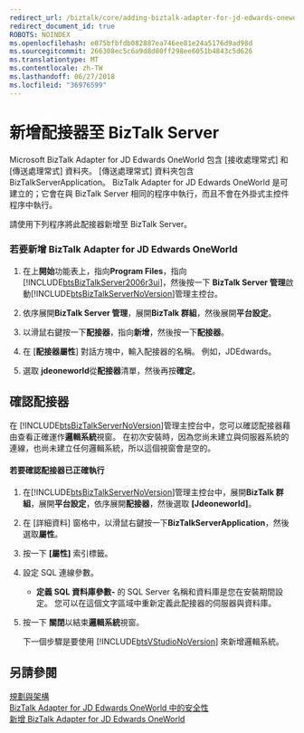 ```yaml
---
redirect_url: /biztalk/core/adding-biztalk-adapter-for-jd-edwards-oneworld/
redirect_document_id: true
ROBOTS: NOINDEX
ms.openlocfilehash: e075bfbfdb082887ea746ee81e24a5176d9ad98d
ms.sourcegitcommit: 266308ec5c6a9d8d80ff298ee6051b4843c5d626
ms.translationtype: MT
ms.contentlocale: zh-TW
ms.lasthandoff: 06/27/2018
ms.locfileid: "36976599"
---
```

# <a name="adding-the-adapter-to-biztalk-server"></a>新增配接器至 BizTalk Server
Microsoft BizTalk Adapter for JD Edwards OneWorld 包含 [接收處理常式] 和 [傳送處理常式] 資料夾。 [傳送處理常式] 資料夾包含 BizTalkServerApplication。 BizTalk Adapter for JD Edwards OneWorld 是可建立的；它會在與 BizTalk Server 相同的程序中執行，而且不會在外掛式主控件程序中執行。  
  
 請使用下列程序將此配接器新增至 BizTalk Server。  
  
### <a name="to-add-biztalk-adapter-for-jd-edwards-oneworld"></a>若要新增 BizTalk Adapter for JD Edwards OneWorld  
  
1. 在上**開始**功能表上，指向**Program Files**，指向[!INCLUDE[btsBizTalkServer2006r3ui](../includes/btsbiztalkserver2006r3ui-md.md)]，然後按一下  **BizTalk Server 管理**啟動[!INCLUDE[btsBizTalkServerNoVersion](../includes/btsbiztalkservernoversion-md.md)]管理主控台。  
  
2. 依序展開**BizTalk Server 管理**，展開**BizTalk 群組**，然後展開**平台設定**。  
  
3. 以滑鼠右鍵按一下**配接器**，指向**新增**，然後按一下**配接器**。  
  
4. 在 [**配接器屬性**] 對話方塊中，輸入配接器的名稱。 例如，JDEdwards。  
  
5. 選取  **jdeoneworld**從**配接器**清單，然後再按**確定**。  
  
## <a name="verifying-the-adapter"></a>確認配接器  
 在 [!INCLUDE[btsBizTalkServerNoVersion](../includes/btsbiztalkservernoversion-md.md)]管理主控台中，您可以確認配接器藉由查看正確運作**邏輯系統**視窗。 在初次安裝時，因為您尚未建立與伺服器系統的連線，也尚未建立任何邏輯系統，所以這個視窗會是空的。  
  
#### <a name="to-verify-that-the-adapter-is-running-correctly"></a>若要確認配接器已正確執行  
  
1. 在[!INCLUDE[btsBizTalkServerNoVersion](../includes/btsbiztalkservernoversion-md.md)]管理主控台中，展開**BizTalk 群組**，展開**平台設定**，依序展開**配接器**，然後選取  **[Jdeoneworld]**。  
  
2. 在 [詳細資料] 窗格中，以滑鼠右鍵按一下**BizTalkServerApplication**，然後選取**屬性**。  
  
3. 按一下 **[屬性]** 索引標籤。  
  
4. 設定 SQL 連線參數。  
  
   -   **定義 SQL 資料庫參數-** 的 SQL Server 名稱和資料庫是您在安裝期間設定。 您可以在這個文字區域中重新定義此配接器的伺服器與資料庫。  
  
5. 按一下 **關閉**以結束**邏輯系統**視窗。  
  
    下一個步驟是要使用 [!INCLUDE[btsVStudioNoVersion](../includes/btsvstudionoversion-md.md)] 來新增邏輯系統。  
  
## <a name="see-also"></a>另請參閱  
 [規劃與架構](../core/planning-and-architecture17.md)   
 [BizTalk Adapter for JD Edwards OneWorld 中的安全性](../core/security-in-biztalk-adapter-for-jd-edwards-oneworld.md)   
 [新增 BizTalk Adapter for JD Edwards OneWorld](../core/adding-biztalk-adapter-for-jd-edwards-oneworld.md)